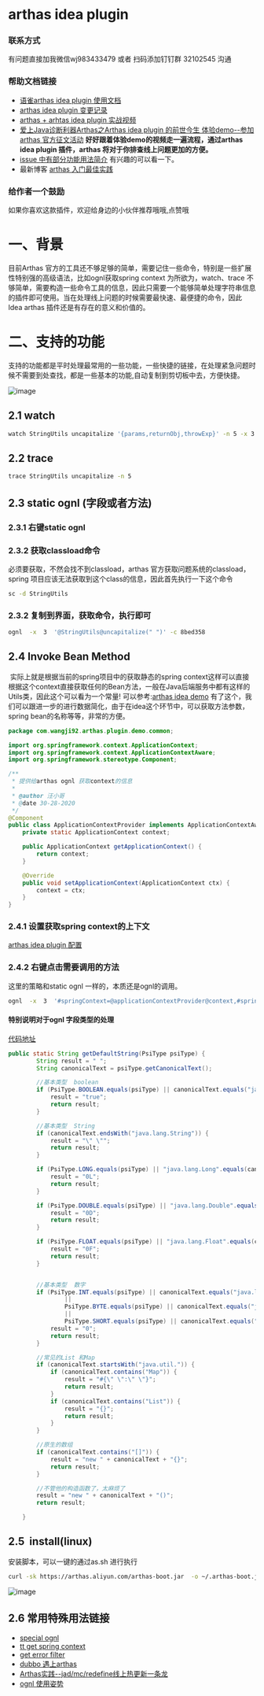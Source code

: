 # arthas idea plugin 
### 联系方式
有问题直接加我微信wj983433479 或者 扫码添加钉钉群 32102545 沟通
### 帮助文档链接
   * [语雀arthas idea plugin 使用文档](https://www.yuque.com/docs/share/fa77c7b4-c016-4de6-9fa3-58ef25a97948?#)
   * [arthas idea plugin 变更记录](https://www.yuque.com/wangji-yunque/ikhsmq/pa45y2)
   * [arthas + arhtas idea plugin 实战视频](https://www.bilibili.com/video/BV1yz4y1f7iz/)
   * [爱上Java诊断利器Arthas之Arthas idea plugin 的前世今生 体验demo--参加arthas 官方征文活动](https://github.com/WangJi92/arthas-plugin-demo)
   **好好跟着体验demo的视频走一遍流程，通过arthas idea plugin 插件，arthas 将对于你排查线上问题更加的方便。**
   * [issue 中有部分功能用法简介](https://github.com/WangJi92/arthas-idea-plugin/issues) 有兴趣的可以看一下。
   * 最新博客 [arthas 入门最佳实践](https://wangji.blog.csdn.net/article/details/106964278)
### 给作者一个鼓励
如果你喜欢这款插件，欢迎给身边的小伙伴推荐哦哦,点赞哦 


# 一、背景
目前Arthas 官方的工具还不够足够的简单，需要记住一些命令，特别是一些扩展性特别强的高级语法，比如ognl获取spring context 为所欲为，watch、trace 不够简单，需要构造一些命令工具的信息，因此只需要一个能够简单处理字符串信息的插件即可使用。当在处理线上问题的时候需要最快速、最便捷的命令，因此Idea arthas 插件还是有存在的意义和价值的。
<a name="cE2LQ"></a>
## 
<a name="vwK8h"></a>
# 二、支持的功能
支持的功能都是平时处理最常用的一些功能，一些快捷的链接，在处理紧急问题时候不需要到处查找，都是一些基本的功能,自动复制到剪切板中去，方便快捷。

![image](https://user-images.githubusercontent.com/20874972/77851010-fa211b80-7208-11ea-909c-e4a208f282f6.png)


## 2.1 watch
```bash
watch StringUtils uncapitalize '{params,returnObj,throwExp}' -n 5 -x 3
```

## 2.2 trace 

```bash
trace StringUtils uncapitalize -n 5
```

## 2.3 static ognl (字段或者方法)

### 2.3.1 右键static ognl

### 2.3.2 获取classload命令
必须要获取，不然会找不到classload，arthas 官方获取问题系统的classload，spring 项目应该无法获取到这个class的信息，因此首先执行一下这个命令

```bash
sc -d StringUtils
```

### 2.3.2 复制到界面，获取命令，执行即可

```bash
ognl  -x  3  '@StringUtils@uncapitalize(" ")' -c 8bed358
```

## 2.4 Invoke Bean Method
 实际上就是根据当前的spring项目中的获取静态的spring context这样可以直接根据这个context直接获取任何的Bean方法，一般在Java后端服务中都有这样的Utils类，因此这个可以看为一个常量! 可以参考:[arthas idea demo](https://github.com/WangJi92/arthas-plugin-demo/blob/master/src/main/java/com/wangji92/arthas/plugin/demo/common/ApplicationContextProvider.java) 有了这个，我们可以跟进一步的进行数据简化，由于在idea这个环节中，可以获取方法参数，spring bean的名称等等，非常的方便。

```java
package com.wangji92.arthas.plugin.demo.common;

import org.springframework.context.ApplicationContext;
import org.springframework.context.ApplicationContextAware;
import org.springframework.stereotype.Component;

/**
 * 提供给arthas ognl 获取context的信息
 *
 * @author 汪小哥
 * @date 30-28-2020
 */
@Component
public class ApplicationContextProvider implements ApplicationContextAware {
    private static ApplicationContext context;

    public ApplicationContext getApplicationContext() {
        return context;
    }

    @Override
    public void setApplicationContext(ApplicationContext ctx) {
        context = ctx;
    }
}

```

### 2.4.1 设置获取spring context的上下文
 [arthas idea plugin 配置](https://www.yuque.com/wangji-yunque/ikhsmq/ugrc8n)
 
### 2.4.2 右键点击需要调用的方法
这里的策略和static ognl 一样的，本质还是ognl的调用。

```bash
ognl  -x  3  '#springContext=@applicationContextProvider@context,#springContext.getBean("arthasInstallCommandAction").actionPerformed(new com.intellij.openapi.actionSystem.AnActionEvent())' -c desw22
```


#### 特别说明对于ognl 字段类型的处理
[代码地址 ](https://github.com/WangJi92/arthas-idea-plugin/blob/master/src/com/github/wangji92/arthas/plugin/utils/OgnlPsUtils.java)
```java
public static String getDefaultString(PsiType psiType) {
        String result = " ";
        String canonicalText = psiType.getCanonicalText();

        //基本类型  boolean
        if (PsiType.BOOLEAN.equals(psiType) || canonicalText.equals("java.lang.Boolean")) {
            result = "true";
            return result;
        }

        //基本类型  String
        if (canonicalText.endsWith("java.lang.String")) {
            result = "\" \"";
            return result;
        }

        if (PsiType.LONG.equals(psiType) || "java.lang.Long".equals(canonicalText)) {
            result = "0L";
            return result;
        }

        if (PsiType.DOUBLE.equals(psiType) || "java.lang.Double".equals(canonicalText)) {
            result = "0D";
            return result;
        }

        if (PsiType.FLOAT.equals(psiType) || "java.lang.Float".equals(canonicalText)) {
            result = "0F";
            return result;
        }


        //基本类型  数字
        if (PsiType.INT.equals(psiType) || canonicalText.equals("java.lang.Integer")
                ||
                PsiType.BYTE.equals(psiType) || canonicalText.equals("java.lang.Byte")
                ||
                PsiType.SHORT.equals(psiType) || canonicalText.equals("java.lang.Short")) {
            result = "0";
            return result;
        }

        //常见的List 和Map
        if (canonicalText.startsWith("java.util.")) {
            if (canonicalText.contains("Map")) {
                result = "#{\" \":\" \"}";
                return result;
            }
            if (canonicalText.contains("List")) {
                result = "{}";
                return result;
            }
        }

        //原生的数组
        if (canonicalText.contains("[]")) {
            result = "new " + canonicalText + "{}";
            return result;
        }

        //不管他的构造函数了，太麻烦了
        result = "new " + canonicalText + "()";
        return result;

    }
```

## 2.5  install(linux)
安装脚本，可以一键的通过as.sh 进行执行

```bash
curl -sk https://arthas.aliyun.com/arthas-boot.jar  -o ~/.arthas-boot.jar  && echo "alias as.sh='java -jar ~/.arthas-boot.jar --repo-mirror aliyun --use-http 2>&1'" >> ~/.bashrc && source ~/.bashrc && echo "source ~/.bashrc" >> ~/.bash_profile && source ~/.bash_profile
```


![image](https://user-images.githubusercontent.com/20874972/71365779-f7e06d00-25da-11ea-92e9-e3ad5725f1ca.png)


<a name="Is5S6"></a>
## 2.6 常用特殊用法链接

- [special ognl](https://github.com/alibaba/arthas/issues/71)
- [tt get spring context](https://github.com/alibaba/arthas/issues/482)
- [get error filter](https://github.com/alibaba/arthas/issues/429)
- [dubbo 遇上arthas](http://hengyunabc.github.io/dubbo-meet-arthas/)
- [Arthas实践--jad/mc/redefine线上热更新一条龙](http://hengyunabc.github.io/arthas-online-hotswap/)
- [ognl 使用姿势](https://blog.csdn.net/u010634066/article/details/101013479)


